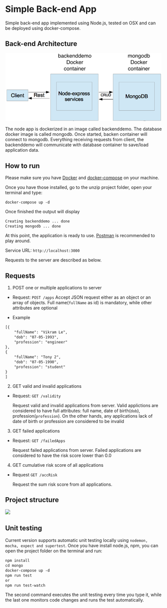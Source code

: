 # Simple Back-end App
Simple back-end app implemented using Node.js, tested on OSX and can be deployed using docker-compose.


## Back-end Architecture

![](./images/backendarc.png)

The node app is dockerized in an image called backenddemo. The database docker image is called mongodb. Once started, backen container will connect to mongodb. Everything receiving requests from client, the backenddemo will communicate with database container to save/load application data.

## How to run
<!-- Please make sure you have [git](https://www.atlassian.com/git/tutorials/install-git), [Docker](https://docs.docker.com/docker-for-mac/install/) and [docker-compose](https://docs.docker.com/compose/install/) on your machine.

Once you have those installed, open your terminal and follow:

```
git clone https://github.com/chanlevan/backend-demo.git
cd backend-demo
docker-compose up -d 
``` -->

Please make sure you have [Docker](https://docs.docker.com/docker-for-mac/install/) and [docker-compose](https://docs.docker.com/compose/install/) on your machine.

Once you have those installed, go to the unzip project folder, open your terminal and type:

```
docker-compose up -d 
``` 

Once finished the output will display
```
Creating backenddemo ... done
Creating mongodb ... done
```

At this point, the application is ready to use. [Postman](https://www.postman.com/downloads/) is recommended to play around.

Service URL: `http://localhost:3000`

Requests to the server are described as below.

## Requests
1. POST one or multiple applications to server

* Request: `POST /apps`
    Accept JSON request either as an object or an array of objects. Full name(`fullName` as id) is mandatory, while other attributes are optional

* Example

```
[{
	"fullName": "Vikram Le", 
	"dob": "07-05-1993",
	"profession": "engineer"
},
{
	"fullName": "Tony 2", 
	"dob": "07-05-1990",
	"profession": "student"
}
]
```

2. GET valid and invalid applications 

* Request: `GET /validity`

  Request valid and invalid applications from server. Valid applictions are considered to have full attributes: full name, date of birth(`dob`), profession(`profession`). On the other hands, any applications lack  of date of birth or profession are considered to be invalid 

3. GET failed applications
* Request: `GET /failedApps`

  Request failed applications from server. Failed applications are considered to have the risk score lower than 0.0

4. GET cumulative risk score of all applications
* Request `GET /accRisk`

  Request the sum risk score from all applications. 

## Project structure
![](./images/projectstructure.png)

## Unit testing

Current version supports automatic unit testing locally using `nodemon, mocha, expect and supertest`. Once you have install node.js, npm, you can open the project folder on the terminal and run:

```
npm install 
cd mongo
docker-compose up -d
npm run test
or
npm run test-watch
```

The second command executes the unit testing every time you type it, while the last one monitors code changes and runs the test automatically.